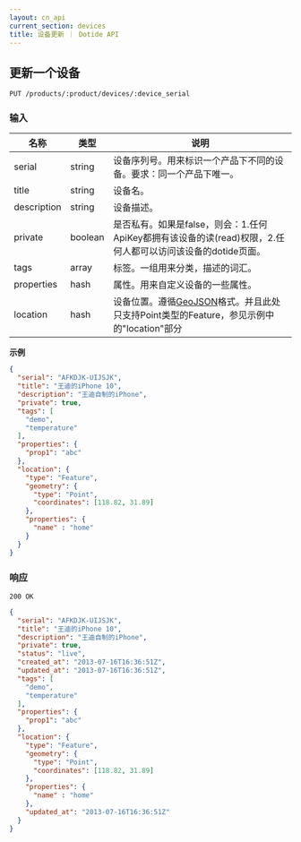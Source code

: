 ```yaml
---
layout: cn_api
current_section: devices
title: 设备更新 ｜ Dotide API
---
```


## 更新一个设备

    PUT /products/:product/devices/:device_serial

### 输入

| 名称        | 类型    | 说明 |
| ---------- | ------ | ------------------------------------------------------ |
| serial     | string | 设备序列号。用来标识一个产品下不同的设备。要求：同一个产品下唯一。 |
| title      | string | 设备名。 |
| description| string | 设备描述。 |
| private    | boolean| 是否私有。如果是false，则会：1.任何ApiKey都拥有该设备的读(read)权限，2.任何人都可以访问该设备的dotide页面。 |
| tags       | array  | 标签。一组用来分类，描述的词汇。 |
| properties | hash   | 属性。用来自定义设备的一些属性。 |
| location   | hash   | 设备位置。遵循[GeoJSON][geojson]格式。并且此处只支持Point类型的Feature，参见示例中的"location"部分 |

**示例**

```json
{
  "serial": "AFKDJK-UIJSJK",
  "title": "王迪的iPhone 10",
  "description": "王迪自制的iPhone",
  "private": true,
  "tags": [
    "demo",
    "temperature"
  ],
  "properties": {
    "prop1": "abc"
  },
  "location": {
    "type": "Feature",
    "geometry": {
      "type": "Point",
      "coordinates": [118.82, 31.89]
    },
    "properties": {
      "name" : "home"
    }
  }
}
```

### 响应

    200 OK

```json
{
  "serial": "AFKDJK-UIJSJK",
  "title": "王迪的iPhone 10",
  "description": "王迪自制的iPhone",
  "private": true,
  "status": "live",
  "created_at": "2013-07-16T16:36:51Z",
  "updated_at": "2013-07-16T16:36:51Z",
  "tags": [
    "demo",
    "temperature"
  ],
  "properties": {
    "prop1": "abc"
  },
  "location": {
    "type": "Feature",
    "geometry": {
      "type": "Point",
      "coordinates": [118.82, 31.89]
    },
    "properties": {
      "name" : "home"
    },
    "updated_at": "2013-07-16T16:36:51Z"
  }
}
```

[geojson]: http://geojson.org/geojson-spec.html
